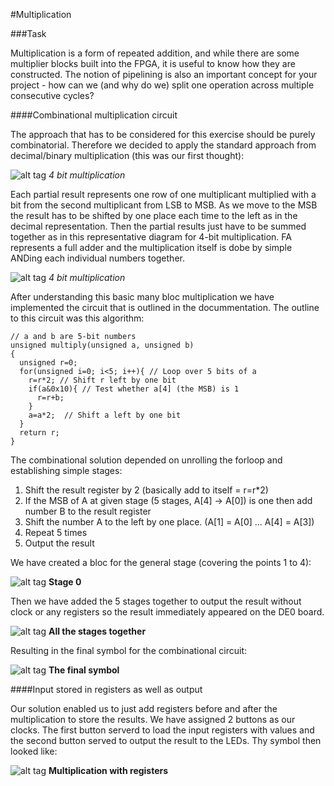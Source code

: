 #Multiplication

###Task

Multiplication is a form of repeated addition, and while there are some multiplier blocks built into the FPGA, it is useful to know how they are constructed. The notion of pipelining is also an important concept for your project - how can we (and why do we) split one operation across multiple consecutive cycles?

####Combinational multiplication circuit

The approach that has to be considered for this exercise should be purely combinatorial. Therefore we decided to apply the standard approach from decimal/binary multiplication (this was our first thought):

![alt tag](http://www.electronicshub.org/wp-content/uploads/2015/06/Binary-Multiplication.jpg)
_4 bit multiplication_

Each partial result represents one row of one multiplicant multiplied with a bit from the second multiplicant from LSB to MSB. As we move to the MSB the result has to be shifted by one place each time to the left as in the decimal representation. Then the partial results just have to be summed together as in this representative diagram for 4-bit multiplication. FA represents a full adder and the multiplication itself is dobe by simple ANDing each individual numbers together. 

![alt tag](http://computationstructures.org/notes/images/mul4-combinational.png)
_4 bit multiplication_

After understanding this basic many bloc multiplication we have implemented the circuit that is outlined in the docummentation. The outline to this circuit was this algorithm:

```
// a and b are 5-bit numbers
unsigned multiply(unsigned a, unsigned b)
{
  unsigned r=0;
  for(unsigned i=0; i<5; i++){ // Loop over 5 bits of a
    r=r*2; // Shift r left by one bit
    if(a&0x10){ // Test whether a[4] (the MSB) is 1
      r=r+b;
    }
    a=a*2;	// Shift a left by one bit
  }
  return r;
}
```

The combinational solution depended on unrolling the forloop and establishing simple stages:

1. Shift the result register by 2 (basically add to itself = r=r*2)
2. If the MSB of A at given stage (5 stages, A[4] -> A[0]) is one then add number B to the result register
3. Shift the number A to the left by one place. (A[1] = A[0] ... A[4] = A[3])
4. Repeat 5 times
5. Output the result

We have created a bloc for the general stage (covering the points 1 to 4):

![alt tag](http://i67.tinypic.com/2rw6p04.png)
__Stage 0__

Then we have added the 5 stages together to output the result without clock or any registers so the result immediately appeared on the DE0 board.

![alt tag](http://i64.tinypic.com/w7c18w.png)
__All the stages together__

Resulting in the final symbol for the combinational circuit:

![alt tag](http://i67.tinypic.com/2gtz1p2.png)
__The final symbol__

####Input stored in registers as well as output

Our solution enabled us to just add registers before and after the multiplication to store the results. We have assigned 2 buttons as our clocks. The first button serverd to load the input registers with values and the second button served to output the result to the LEDs. Thy symbol then looked like: 

![alt tag](http://i65.tinypic.com/2dszkp.png)
__Multiplication with registers__


